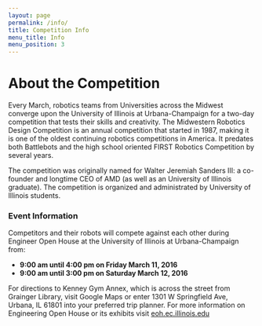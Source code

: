 ```yaml
---
layout: page
permalink: /info/
title: Competition Info
menu_title: Info
menu_position: 3
---
```


# About the Competition

Every March, robotics teams from Universities across the Midwest converge upon the University of Illinois at Urbana-Champaign for a two-day competition that tests their skills and creativity.  The Midwestern Robotics Design Competition is an annual competition that started in 1987, making it is one of the oldest continuing robotics competitions in America.  It predates both Battlebots and the high school oriented FIRST Robotics Competition by several years.  

 The competition was originally named for Walter Jeremiah Sanders III: a co-founder and longtime CEO of AMD (as well as an University of Illinois graduate). The competition is organized and administrated by University of Illinois students.

### Event Information

Competitors and their robots will compete against each other during Engineer Open House at the University of Illinois at Urbana-Champaign from:

* **9:00 am until 4:00 pm on Friday March 11, 2016**
* **9:00 am until 3:00 pm on Saturday March 12, 2016**

For directions to Kenney Gym Annex, which is across the street from Grainger Library, visit Google Maps or enter 1301 W Springfield Ave, Urbana, IL 61801 into your preferred trip planner.
For more information on Engineering Open House or its exhibits visit [eoh.ec.illinois.edu](http://eoh.ec.illinois.edu)

